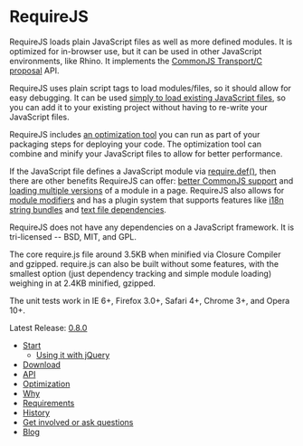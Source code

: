 # RequireJS

RequireJS loads plain JavaScript files as well as more defined modules. It is optimized for in-browser use, but it can be used in other JavaScript environments, like Rhino. It implements the [CommonJS Transport/C proposal](http://wiki.commonjs.org/wiki/Modules/Transport/C) API.

RequireJS uses plain script tags to load modules/files, so it should allow for easy debugging. It can be used [simply to load existing JavaScript files](docs/api.md#jsfiles), so you can add it to your existing project without having to re-write your JavaScript files.

RequireJS includes [an optimization tool](docs/optimization.md) you can run as part of your packaging steps for deploying your code. The optimization tool can combine and minify your JavaScript files to allow for better performance.

If the JavaScript file defines a JavaScript module via [require.def()](docs/api.md#define), then there are other benefits RequireJS can offer: [better CommonJS support](http://wiki.commonjs.org/wiki/Modules/Transport/C) and [loading multiple versions](docs/api.md#multiversion) of a module in a page. RequireJS also allows for [module modifiers](docs/api.md#modifiers) and has a plugin system that supports features like [i18n string bundles](docs/api.md#i18n) and [text file dependencies](docs/api.md#text).

RequireJS does not have any dependencies on a JavaScript framework. It is tri-licensed -- BSD, MIT, and GPL.

The core require.js file around 3.5KB when minified via Closure Compiler and gzipped. require.js can also be built without some features, with the smallest option (just dependency tracking and simple module loading) weighing in at 2.4KB minified, gzipped.

The unit tests work in IE 6+, Firefox 3.0+, Safari 4+, Chrome 3+, and Opera 10+.

Latest Release: [0.8.0](http://requirejs.org/docs/download.html)

* [Start](requirejs/tree/master/docs/start.md)
    * [Using it with jQuery](requirejs/tree/master/docs/jquery.md)
* [Download](requirejs/tree/master/docs/download.md)
* [API](requirejs/tree/master/docs/api.md)
* [Optimization](requirejs/tree/master/docs/optimization.md)
* [Why](requirejs/tree/master/docs/why.md)
* [Requirements](requirejs/tree/master/docs/requirements.md)
* [History](requirejs/tree/master/docs/history.md)
* [Get involved or ask questions](http://groups.google.com/group/requirejs)
* [Blog](http://tagneto.blogspot.com)
